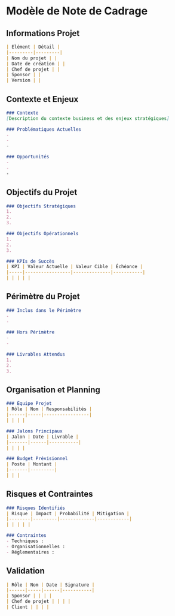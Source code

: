 # Modèle de Note de Cadrage

## Informations Projet
```markdown
| Élément | Détail |
|---------|---------|
| Nom du projet | |
| Date de création | |
| Chef de projet | |
| Sponsor | |
| Version | |
```

## Contexte et Enjeux
```markdown
### Contexte
[Description du contexte business et des enjeux stratégiques]

### Problématiques Actuelles
- 
- 
-

### Opportunités
- 
- 
-
```

## Objectifs du Projet
```markdown
### Objectifs Stratégiques
1. 
2. 
3. 

### Objectifs Opérationnels
1. 
2. 
3. 

### KPIs de Succès
| KPI | Valeur Actuelle | Valeur Cible | Échéance |
|-----|-----------------|--------------|-----------|
| | | | |
```

## Périmètre du Projet
```markdown
### Inclus dans le Périmètre
- 
- 

### Hors Périmètre
- 
- 

### Livrables Attendus
1. 
2. 
3. 
```

## Organisation et Planning
```markdown
### Équipe Projet
| Rôle | Nom | Responsabilités |
|------|-----|-----------------|
| | | |

### Jalons Principaux
| Jalon | Date | Livrable |
|-------|------|-----------|
| | | |

### Budget Prévisionnel
| Poste | Montant |
|-------|---------|
| | |
```

## Risques et Contraintes
```markdown
### Risques Identifiés
| Risque | Impact | Probabilité | Mitigation |
|--------|---------|-------------|------------|
| | | | |

### Contraintes
- Techniques :
- Organisationnelles :
- Réglementaires :
```

## Validation
```markdown
| Rôle | Nom | Date | Signature |
|------|-----|------|-----------|
| Sponsor | | | |
| Chef de projet | | | |
| Client | | | |
```
